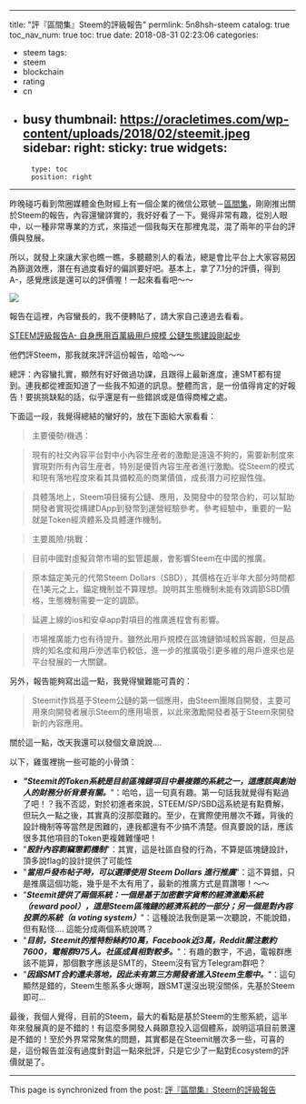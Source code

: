 
---
title: "評『區間集』Steem的評級報告"
permlink: 5n8hsh-steem
catalog: true
toc_nav_num: true
toc: true
date: 2018-08-31 02:23:06
categories:
- steem
tags:
- steem
- blockchain
- rating
- cn
- busy
thumbnail: https://oracletimes.com/wp-content/uploads/2018/02/steemit.jpeg
sidebar:
    right:
        sticky: true
widgets:
    -
        type: toc
        position: right
---


昨晚碰巧看到幣圈媒體金色財經上有一個企業的微信公眾號－[區間集](https://www.jinse.com/member/103147)，剛剛推出關於Steem的報告，內容還蠻詳實的，我好好看了一下。覺得非常有趣，從別人眼中，以一種非常專業的方式，來描述一個我每天在那裡鬼混，混了兩年的平台的評價與發展。

所以，就發上來讓大家也瞧一瞧，多聽聽別人的看法，總是會比平台上大家容易因為篩選效應，潛在有過度看好的偏誤要好吧。基本上，拿了7.1分的評價，得到A-，感覺應該是還可以的評價喔！一起來看看吧～～

![](https://oracletimes.com/wp-content/uploads/2018/02/steemit.jpeg)

報告在這裡，內容蠻長的，我不便轉貼了，請大家自己連過去看看。

[STEEM評級報告A- 自身應用百萬級用戶規模 公鏈生態建設剛起步](https://www.jinse.com/bitcoin/234998.html)

他們評Steem，那我就來評評這份報告，哈哈～～

總評：內容蠻扎實，顯然有好好做過功課，且跟得上最新進度，連SMT都有提到。連我都從裡面知道了一些我不知道的訊息。整體而言，是一份值得肯定的好報告！要挑挑缺點的話，似乎還是有一些錯誤或是值得商榷之處。

下面這一段，我覺得總結的蠻好的，放在下面給大家看看：

>主要優勢/機遇：

>現有的社交內容平台對中小內容生産者的激勵是遠遠不夠的，需要新制度來實現對所有內容生産者，特別是優質內容生産者進行激勵。從Steem的模式和現有落地程度來看其具備較高的商業價值，成長潛力可挖掘性強。

>具體落地上，Steem項目擁有公鏈、應用，及開發中的發幣合約，可以幫助開發者實現從構建DApp到發幣到運營經驗參考。參考經驗中，重要的一點就是Token經濟體系及具體運作機制。

>主要風險/挑戰：

>目前中國對虛擬貨幣市場的監管趨嚴，會影響Steem在中國的推廣。

>原本錨定美元的代幣Steem Dollars（SBD），其價格在近半年大部分時間都在1美元之上，錨定機制並不算理想。說明其生態機制未能有效調節SBD價格，生態機制需要一定的調節。

>延遲上線的ios和安卓app對項目的推廣進程會有影響。

>市場推廣能力也有待提升。雖然此用戶規模在區塊鏈領域較爲客觀，但是品牌的知名度和用戶滲透率仍較低，進一步的推廣吸引更多維的用戶進來也是平台發展的一大關鍵。

另外，報告能夠寫出這一點，我覺得蠻難能可貴的：

>Steemit作爲基于Steem公鏈的第一個應用，由Steem團隊自開發，主要可用來向開發者展示Steem的應用場景，以此來激勵開發者基于Steem來開發新的內容應用。

關於這一點，改天我還可以發個文章說說....

以下，雞蛋裡挑一些可能的小骨頭：

* ***"Steemit的Token系統是目前區塊鏈項目中最複雜的系統之一，這應該與創始人的財務分析背景有關。***"：哈哈，這一句真有趣。第一句話我就覺得有點過了吧！？我不否認，對於初進者來說，STEEM/SP/SBD這系統是有點費解，但玩久一點之後，其實真的沒那麼難的。至少，在實際使用層次不難，背後的設計機制等等當然是困難的，連我都還有不少搞不清楚。但真要說的話，應該很多其他項目的Token更複雜難懂吧！
* "***設計內容剽竊懲罰機制***"：其實，這是社區自發的行為，不算是區塊鏈設計，頂多說flag的設計提供了可能性
* "***當用戶發布帖子時，可以選擇使用 Steem Dollars 進行推廣***"：這不算錯，只是推廣這個功能，幾乎是不太有用了，最新的推廣方式是買讚哪！～～
* "***Steemit提供了兩個系統：一個是基于加密數字貨幣的經濟激勵系統（reward pool），這是Steem區塊鏈的經濟系統的一部分；另一個是對內容投票的系統（a voting system）***"：這種說法我倒是第一次聽說，不能說錯，但有點怪.... 這能分成兩個系統說嗎？
* "***目前，Steemit的推特粉絲約10萬，Facebook近3萬，Reddit關注數約7600，電報群975人。社區成員相對較多。***"：有趣的數字，不過，電報群應該不能算，那個數字應該是SMT的，Steem沒有官方Telegram群吧？
* "***因爲SMT合約還未落地，因此未有第三方開發者進入Steem生態中。***"：這句顯然是錯的，Steem生態系多火爆啊，跟SMT還沒出現沒關係，先基於Steem即可...

最後，我個人覺得，目前的Steem，最大的看點是基於Steem的生態系統，這半年來發展真的是不錯的！有這麼多開發人員願意投入這個體系，說明這項目前景還是不錯的！至於外界常常聚焦的問題，其實都是在Steemit層次多一些，可喜的是，這份報告並沒有過度針對這一點來批評，只是它少了一點對Ecosystem的評價就是了。


- - -

This page is synchronized from the post: [評『區間集』Steem的評級報告](https://steemit.com/@deanliu/5n8hsh-steem)
